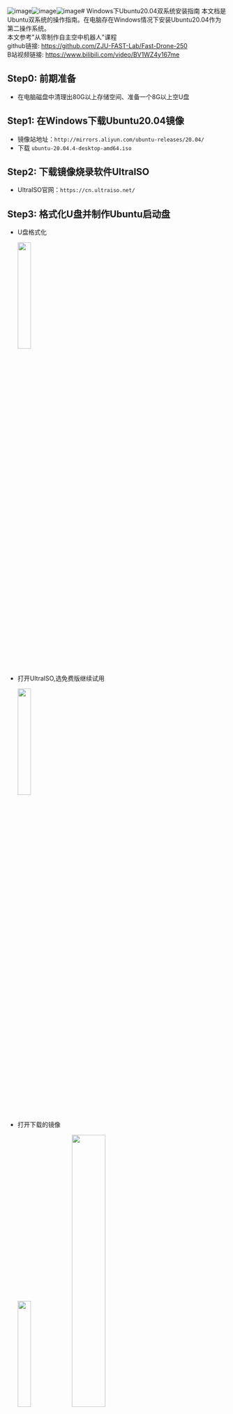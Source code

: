 ![image](https://github.com/qtjdyx/ZJUS/assets/116424162/bdfe0e78-512e-455e-b618-0efb00b67610)![image](https://github.com/qtjdyx/ZJUS/assets/116424162/bca0c546-59dd-490e-930e-ec717a34a1d6)![image](https://github.com/qtjdyx/ZJUS/assets/116424162/2af35333-cc29-4bfc-9030-30d131936d75)# Windows下Ubuntu20.04双系统安装指南
本文档是Ubuntu双系统的操作指南。在电脑存在Windows情况下安装Ubuntu20.04作为第二操作系统。    
本文参考"从零制作自主空中机器人"课程     
github链接: https://github.com/ZJU-FAST-Lab/Fast-Drone-250     
B站视频链接: https://www.bilibili.com/video/BV1WZ4y167me
## Step0: 前期准备
- 在电脑磁盘中清理出80G以上存储空间、准备一个8G以上空U盘
## Step1: 在Windows下载Ubuntu20.04镜像
- 镜像站地址：`http://mirrors.aliyun.com/ubuntu-releases/20.04/` 
- 下载 `ubuntu-20.04.4-desktop-amd64.iso`
## Step2: 下载镜像烧录软件UltraISO
- UltraISO官网：`https://cn.ultraiso.net/`
## Step3: 格式化U盘并制作Ubuntu启动盘
- U盘格式化

  <img src="https://github.com/qtjdyx/ZJUS/assets/116424162/8baec5d3-9f08-482a-92e5-ea0b766539fb" width="25%">
- 打开UltraISO,选免费版继续试用

  <img src="https://github.com/qtjdyx/ZJUS/assets/116424162/6b73505c-15c4-4655-ad5a-bc30f677e38a" width="25%">
  
- 打开下载的镜像

  <img src="https://github.com/qtjdyx/ZJUS/assets/116424162/6850b18d-a1eb-4351-904a-c575317ee8d7" width="25%">    
  <img src="https://github.com/qtjdyx/ZJUS/assets/116424162/6027cc4e-4582-4b2e-beb2-8817be12cfd3" width="40%">   
- 写入硬盘镜像
  
  <img src="https://github.com/qtjdyx/ZJUS/assets/116424162/73ffea14-5cef-4ad2-bbe7-56efcfd19da6" width="25%">
- xxx

![image](https://github.com/qtjdyx/ZJUS/assets/116424162/c0b82e31-d711-4c53-90ba-8076e60e4d50)




## Step3: 释放磁盘空间
## Step3: 重启电脑进入BIOS界面
## Step4: 插入Ubuntu启动盘并用U盘启动
## Step5: 安装Ubuntu操作系统
